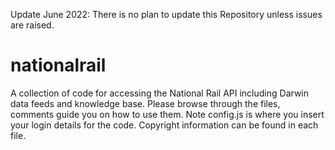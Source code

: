 Update June 2022: There is no plan to update this Repository unless issues are raised.
# nationalrail
A collection of code for accessing the National Rail API including Darwin data feeds and knowledge base.
Please browse through the files, comments guide you on how to use them. Note config.js is where you insert your login details for the code.
Copyright information can be found in each file.
